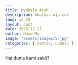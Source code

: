 ```yaml
---
title: Nyobain Ajah
description: Abaikan aja cuk
lang: id_ID
layout: post
date: 2020-12-17
author: Nama-Mu
image: 'assets/images/5.jpg'
categories: [ centos, ubuntu ]
---
```


Hai dunia kami sakit?
